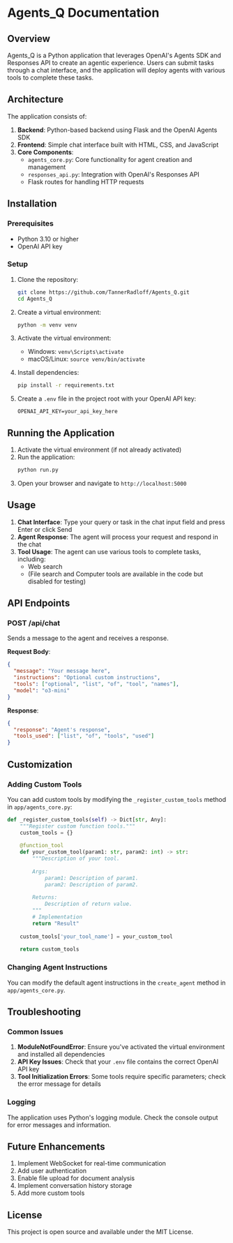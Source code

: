 # Agents_Q Documentation

## Overview

Agents_Q is a Python application that leverages OpenAI's Agents SDK and Responses API to create an agentic experience. Users can submit tasks through a chat interface, and the application will deploy agents with various tools to complete these tasks.

## Architecture

The application consists of:

1. **Backend**: Python-based backend using Flask and the OpenAI Agents SDK
2. **Frontend**: Simple chat interface built with HTML, CSS, and JavaScript
3. **Core Components**:
   - `agents_core.py`: Core functionality for agent creation and management
   - `responses_api.py`: Integration with OpenAI's Responses API
   - Flask routes for handling HTTP requests

## Installation

### Prerequisites

- Python 3.10 or higher
- OpenAI API key

### Setup

1. Clone the repository:
   ```bash
   git clone https://github.com/TannerRadloff/Agents_Q.git
   cd Agents_Q
   ```

2. Create a virtual environment:
   ```bash
   python -m venv venv
   ```

3. Activate the virtual environment:
   - Windows: `venv\Scripts\activate`
   - macOS/Linux: `source venv/bin/activate`

4. Install dependencies:
   ```bash
   pip install -r requirements.txt
   ```

5. Create a `.env` file in the project root with your OpenAI API key:
   ```
   OPENAI_API_KEY=your_api_key_here
   ```

## Running the Application

1. Activate the virtual environment (if not already activated)
2. Run the application:
   ```bash
   python run.py
   ```
3. Open your browser and navigate to `http://localhost:5000`

## Usage

1. **Chat Interface**: Type your query or task in the chat input field and press Enter or click Send
2. **Agent Response**: The agent will process your request and respond in the chat
3. **Tool Usage**: The agent can use various tools to complete tasks, including:
   - Web search
   - (File search and Computer tools are available in the code but disabled for testing)

## API Endpoints

### POST /api/chat

Sends a message to the agent and receives a response.

**Request Body**:
```json
{
  "message": "Your message here",
  "instructions": "Optional custom instructions",
  "tools": ["optional", "list", "of", "tool", "names"],
  "model": "o3-mini"
}
```

**Response**:
```json
{
  "response": "Agent's response",
  "tools_used": ["list", "of", "tools", "used"]
}
```

## Customization

### Adding Custom Tools

You can add custom tools by modifying the `_register_custom_tools` method in `app/agents_core.py`:

```python
def _register_custom_tools(self) -> Dict[str, Any]:
    """Register custom function tools."""
    custom_tools = {}
    
    @function_tool
    def your_custom_tool(param1: str, param2: int) -> str:
        """Description of your tool.
        
        Args:
            param1: Description of param1.
            param2: Description of param2.
        
        Returns:
            Description of return value.
        """
        # Implementation
        return "Result"
    
    custom_tools['your_tool_name'] = your_custom_tool
    
    return custom_tools
```

### Changing Agent Instructions

You can modify the default agent instructions in the `create_agent` method in `app/agents_core.py`.

## Troubleshooting

### Common Issues

1. **ModuleNotFoundError**: Ensure you've activated the virtual environment and installed all dependencies
2. **API Key Issues**: Check that your `.env` file contains the correct OpenAI API key
3. **Tool Initialization Errors**: Some tools require specific parameters; check the error message for details

### Logging

The application uses Python's logging module. Check the console output for error messages and information.

## Future Enhancements

1. Implement WebSocket for real-time communication
2. Add user authentication
3. Enable file upload for document analysis
4. Implement conversation history storage
5. Add more custom tools

## License

This project is open source and available under the MIT License.
